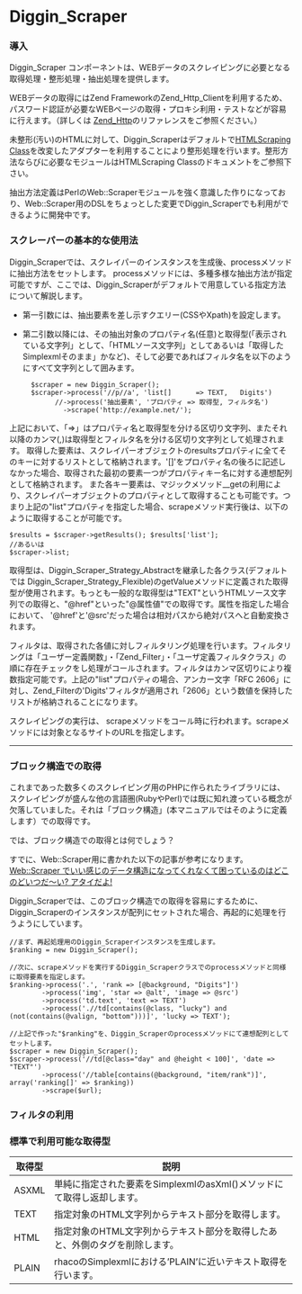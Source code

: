 Diggin_Scraper
==============

### 導入 ###

Diggin_Scraper コンポーネントは、WEBデータのスクレイピングに必要となる取得処理・整形処理・抽出処理を提供します。

WEBデータの取得にはZend FrameworkのZend_Http_Clientを利用するため、パスワード認証が必要なWEBページの取得・プロキシ利用・テストなどが容易に行えます。（詳しくは [Zend_Http](http://framework.zend.com/manual/ja/zend.http.html)のリファレンスをご参照ください。）

未整形(汚い)のHTMLに対して、Diggin_Scraperはデフォルトで[HTMLScraping Class](http://www.rcdtokyo.com/etc/htmlscraping/)を改変したアダプターを利用することにより整形処理を行います。整形方法ならびに必要なモジュールはHTMLScraping Classのドキュメントをご参照下さい。

抽出方法定義はPerlのWeb::Scraperモジュールを強く意識した作りになっており、Web::Scraper用のDSLをちょっとした変更でDiggin_Scraperでも利用ができるように開発中です。

### スクレーパーの基本的な使用法 ###

Diggin_Scraperでは、スクレイパーのインスタンスを生成後、processメソッドに抽出方法をセットします。
processメソッドには、多種多様な抽出方法が指定可能ですが、ここでは、Diggin_Scraperがデフォルトで用意している指定方法について解説します。

- 第一引数には、抽出要素を差し示すクエリー(CSSやXpath)を設定します。
- 第二引数以降には、その抽出対象のプロパティ名(任意)と取得型(「表示されている文字列」として、「HTMLソース文字列」としてあるいは「取得したSimplexmlそのまま」かなど)、そして必要であればフィルタ名を以下のようにすべて文字列として囲みます。

        $scraper = new Diggin_Scraper();
        $scraper->process('//p//a', 'list[]      => TEXT,   Digits') 
              //->process('抽出要素', 'プロパティ => 取得型, フィルタ名') 
                ->scrape('http://example.net/');

上記において、「=>」はプロパティ名と取得型を分ける区切り文字列、またそれ以降のカンマ(,)は取得型とフィルタ名を分ける区切り文字列として処理されます。
取得した要素は、スクレイパーオブジェクトのresultsプロパティに全てそのキーに対するリストとして格納されます。'[]'をプロパティ名の後ろに記述しなかった場合、取得された最初の要素一つがプロパティキー名に対する連想配列として格納されます。
また各キー要素は、マジックメソッド__getの利用により、スクレイパーオブジェクトのプロパティとして取得することも可能です。つまり上記の"list"プロパティを指定した場合、scrapeメソッド実行後は、以下のように取得することが可能です。

    $results = $scraper->getResults(); $results['list'];
    //あるいは
    $scraper->list;

取得型は、Diggin_Scraper_Strategy_Abstractを継承した各クラス(デフォルトでは Diggin_Scraper_Strategy_Flexible)のgetValueメソッドに定義された取得型が使用されます。もっとも一般的な取得型は"TEXT"というHTMLソース文字列での取得と、"@href"といった"@属性値"での取得です。属性を指定した場合において、 '@href'と'@src'だった場合は相対パスから絶対パスへと自動変換されます。

フィルタは、取得された各値に対しフィルタリング処理を行います。フィルタリングは「ユーザー定義関数」・「Zend_Filter」・「ユーザ定義フィルタクラス」の順に存在チェックをし処理がコールされます。フィルタはカンマ区切りにより複数指定可能です。上記の"list"プロパティの場合、アンカー文字「RFC 2606」に対し、Zend_Filterの'Digits'フィルタが適用され「2606」という数値を保持したリストが格納されることになります。

スクレイピングの実行は、 scrapeメソッドをコール時に行われます。scrapeメソッドには対象となるサイトのURLを指定します。

---

### ブロック構造での取得 ###

これまであった数多くのスクレイピング用のPHPに作られたライブラリには、スクレイピングが盛んな他の言語圏(RubyやPerl)では既に知れ渡っている概念が欠落していました。それは「ブロック構造」(本マニュアルではそのように定義します）での取得です。

では、ブロック構造での取得とは何でしょう？

すでに、Web::Scraper用に書かれた以下の記事が参考になります。
[Web::Scraper でいい感じのデータ構造になってくれなくて困っているのはどこのどいつだ〜い? アタイだよ!](http://en.yummy.stripper.jp/?eid=800109)

Diggin_Scraperでは、このブロック構造での取得を容易にするために、Diggin_Scraperのインスタンスが配列にセットされた場合、再起的に処理を行うようにしています。

    //まず、再起処理用のDiggin_Scraperインスタンスを生成します。
    $ranking = new Diggin_Scraper();

    //次に、scrapeメソッドを実行するDiggin_Scraperクラスでのprocessメソッドと同様に取得要素を指定します。
    $ranking->process('.', 'rank => [@background, "Digits"]')
            ->process('img', 'star => @alt', 'image => @src')
            ->process('td.text', 'text => TEXT')
            ->process('.//td[contains(@class, "lucky") and (not(contains(@valign, "bottom")))]', 'lucky => TEXT');

    //上記で作った"$ranking"を、Diggin_Scraperのprocessメソッドにて連想配列としてセットします。
    $scraper = new Diggin_Scraper();
    $scraper->process('//td[@class="day" and @height < 100]', 'date => "TEXT"')
            ->process('//table[contains(@background, "item/rank")]', array('ranking[]' => $ranking))
            ->scrape($url);

### フィルタの利用 ###

### 標準で利用可能な取得型 ###



取得型        | 説明
------------- | -------------
ASXML         | 単純に指定された要素をSimplexmlのasXml()メソッドにて取得し返却します。
TEXT          | 指定対象のHTML文字列からテキスト部分を取得します。
HTML          | 指定対象のHTML文字列からテキスト部分を取得したあと、外側のタグを削除します。
PLAIN         | rhacoのSimplexmlにおける’PLAIN’に近いテキスト取得を行います。


